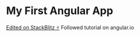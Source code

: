 # My First Angular App

[Edited on StackBlitz ⚡️](https://stackblitz.com/edit/mischiefapp-angular)
Followed tutorial on angular.io 
